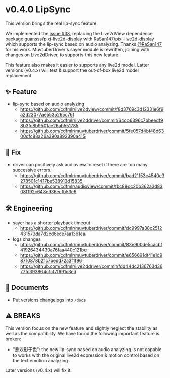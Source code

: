 # v0.4.0 LipSync

This version brings the real lip-sync feature. 

We implemented the [issue #38](https://github.com/cdfmlr/muvtuber/issues/38), replacing the Live2dView dependence package [guansss/pixi-live2d-display](https://github.com/guansss/pixi-live2d-display) with [RaSan147/pixi-live2d-display](https://github.com/RaSan147/pixi-live2d-display) which supports the lip-sync based on audio analyzing. Thanks [@RaSan147](https://github.com/RaSan147) for his work.
MuvtuberDriver's sayer module is rewritten, joining with changes on Live2dDriver, to supports this new feature.

This feature also makes it easier to supports any live2d model. Latter versions (v0.4.x) will test & support the out-of-box live2d model replacement.

## ✨ Feature

- lip-sync based on audio analyzing
    - https://github.com/cdfmlr/live2dview/commit/f8d3769c3d12331e6f9a2d23077ae5535265c76f
    - https://github.com/cdfmlr/live2ddriver/commit/64cb6396c7bbeedf98b3fc8b9501ae26ab551785
    - https://github.com/cdfmlr/muvtuberdriver/commit/5fe057d4bf48d6300dfc88a26a390a892390a415

## 🐛 Fix

- driver can positively ask audioview to reset if there are too many successive errors.
    - https://github.com/cdfmlr/muvtuberdriver/commit/bad21f53c4540e3278501c1417be538913d15835
    - https://github.com/cdfmlr/audioview/commit/fbc89dc20b362a3d8308f192c648e936ecfb53e6

## 🛠️ Engineering

- sayer has a shorter playback timeout
    - https://github.com/cdfmlr/muvtuberdriver/commit/dc9997a38c2512431573da7d2cd6ece7aa1361ea
- logs changes
    - https://github.com/cdfmlr/muvtuberdriver/commit/83e900de5cacbf41926434430a76faa440c121be
    - https://github.com/cdfmlr/muvtuberdriver/commit/e656691df41e1d98710878b21c7bedd72a3f1f96
    - https://github.com/cdfmlr/live2ddriver/commit/fdd44dc2136763d3677fc393864c1cf7f691c3ed

## 📄 Documents

- Put versions changelogs into `/docs`

## ⚠️  BREAKS

This version focus on the new feature and slightly neglect the stability as well as the compatibility. We have found the following important feature is broken:

- "悲欢形于色": the new lip-sync based on audio analyzing is not capable to works with the original live2d expression & motion control based on the text emotion analyzing .

Later versions (v0.4.x) will fix it.

